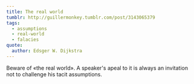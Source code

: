 ```yaml
---
title: The real world
tumblr: http://guillermonkey.tumblr.com/post/3143065379
tags:
  - assumptions
  - real-world
  - falacies
quote:
  author: Edsger W. Dijkstra
---
```


Beware of «the real world». A speaker's apeal to it is always an invitation not to challenge his tacit assumptions.
